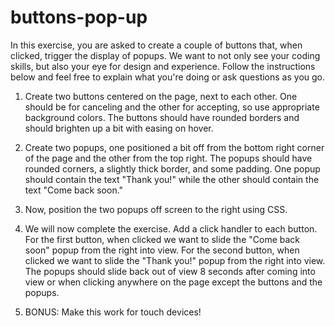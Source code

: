 # buttons-pop-up

In this exercise, you are asked to create a couple of buttons that, when clicked, trigger the display of popups. We want to not only see your coding skills, but also your eye for design and experience. Follow the instructions below and feel free to explain what you're doing or ask questions as you go.

1. Create two buttons centered on the page, next to each other. One should be for canceling and the other for accepting, so use appropriate background colors. The buttons should have rounded borders and should brighten up a bit with easing on hover.

2. Create two popups, one positioned a bit off from the bottom right corner of the page and the other from the top right. The popups should have rounded corners, a slightly thick border, and some padding. One popup should contain the text "Thank you!" while the other should contain the text "Come back soon."

3. Now, position the two popups off screen to the right using CSS.

4. We will now complete the exercise. Add a click handler to each button. For the first button, when clicked we want to slide the "Come back soon" popup from the right into view. For the second button, when clicked we want to slide the "Thank you!" popup from the right into view. The popups should slide back out of view 8 seconds after coming into view or when clicking anywhere on the page except the buttons and the popups.

5. BONUS: Make this work for touch devices!

